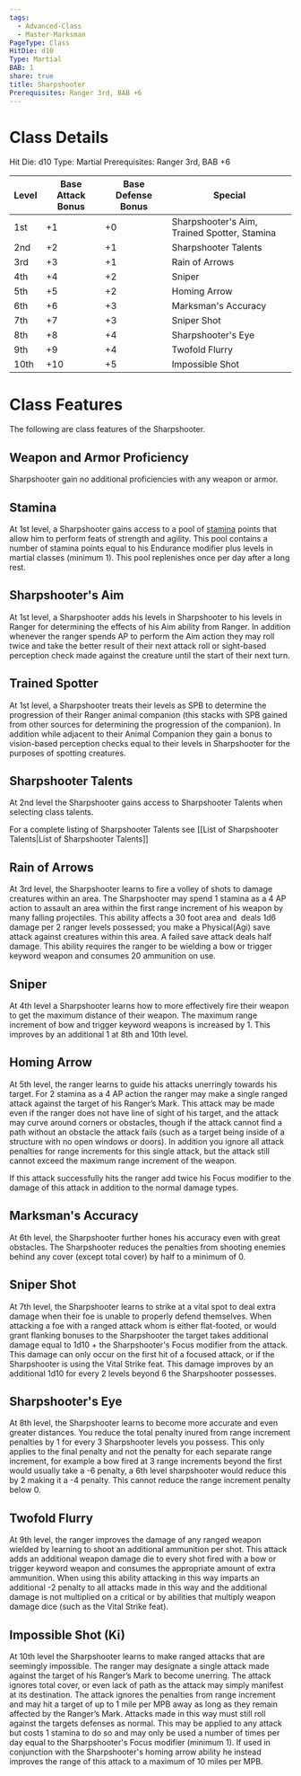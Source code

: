 ```yaml
---
tags:
  - Advanced-Class
  - Master-Marksman
PageType: Class
HitDie: d10
Type: Martial
BAB: 1
share: true
title: Sharpshooter
Prerequisites: Ranger 3rd, BAB +6
---
```


# Class Details
Hit Die:  d10
Type: Martial
Prerequisites: Ranger 3rd, BAB +6

| Level | Base Attack Bonus | Base Defense Bonus | Special                                                |
| ----- | ----------------- | ------------------ | ------------------------------------------------------ |
| 1st   | +1                | +0                 | Sharpshooter's Aim, Trained Spotter, Stamina           |
| 2nd   | +2                | +1                 | Sharpshooter Talents                                   |
| 3rd   | +3                | +1                 | Rain of Arrows                                         |
| 4th   | +4                | +2                 | Sniper                                                 |
| 5th   | +5                | +2                 | Homing Arrow                                           |
| 6th   | +6                | +3                 | Marksman's Accuracy                                    |
| 7th   | +7                | +3                 | Sniper Shot                                            |
| 8th   | +8                | +4                 | Sharpshooter's Eye                                     |
| 9th   | +9                | +4                 | Twofold Flurry                                         |
| 10th  | +10               | +5                 | Impossible Shot                                        |

# Class Features

The following are class features of the Sharpshooter.
## Weapon and Armor Proficiency

Sharpshooter gain no additional proficiencies with any weapon or armor.
## Stamina

At 1st level, a Sharpshooter gains access to a pool of <a href="/Rules/Combat%20Rules/Combat%20Statistics/#stamina">stamina</a> points that allow him to perform feats of strength and agility. This pool contains a number of stamina points equal to his Endurance modifier plus levels in martial classes (minimum 1). This pool replenishes once per day after a long rest.

## Sharpshooter's Aim

At 1st level, a Sharpshooter adds his levels in Sharpshooter to his levels in Ranger for determining the effects of his Aim ability from Ranger. In addition whenever the ranger spends AP to perform the Aim action they may roll twice and take the better result of their next attack roll or sight-based perception check made against the creature until the start of their next turn.
## Trained Spotter

At 1st level, a Sharpshooter treats their levels as SPB to determine the progression of their Ranger animal companion (this stacks with SPB gained from other sources for determining the progression of the companion). In addition while adjacent to their Animal Companion they gain a bonus to vision-based perception checks equal to their levels in Sharpshooter for the purposes of spotting creatures.
## Sharpshooter Talents

At 2nd level the Sharpshooter gains access to Sharpshooter Talents when selecting class talents.

For a complete listing of Sharpshooter Talents see [[List of Sharpshooter Talents|List of Sharpshooter Talents]]
## Rain of Arrows

At 3rd level, the Sharpshooter learns to fire a volley of shots to damage creatures within an area. The Sharpshooter may spend 1 stamina as a 4 AP action to assault an area within the first range increment of his weapon by many falling projectiles. This ability affects a 30 foot area and  deals 1d6 damage per 2 ranger levels possessed; you make a Physical(Agi) save attack against creatures within this area. A failed save attack deals half damage. This ability requires the ranger to be wielding a bow or trigger keyword weapon and consumes 20 ammunition on use.
## Sniper

At 4th level a Sharpshooter learns how to more effectively fire their weapon to get the maximum distance of their weapon. The maximum range increment of bow and trigger keyword weapons is increased by 1. This improves by an additional 1 at 8th and 10th level.
## Homing Arrow

At 5th level, the ranger learns to guide his attacks unerringly towards his target. For 2 stamina as a 4 AP action the ranger may make a single ranged attack against the target of his Ranger’s Mark. This attack may be made even if the ranger does not have line of sight of his target, and the attack may curve around corners or obstacles, though if the attack cannot find a path without an obstacle the attack fails (such as a target being inside of a structure with no open windows or doors). In addition you ignore all attack penalties for range increments for this single attack, but the attack still cannot exceed the maximum range increment of the weapon.

If this attack successfully hits the ranger add twice his Focus modifier to the damage of this attack in addition to the normal damage types.
## Marksman's Accuracy

At 6th level, the Sharpshooter further hones his accuracy even with great obstacles. The Sharpshooter reduces the penalties from shooting enemies behind any cover (except total cover) by half to a minimum of 0.
## Sniper Shot

At 7th level, the Sharpshooter learns to strike at a vital spot to deal extra damage when their foe is unable to properly defend themselves. When attacking a foe with a ranged attack whom is either flat-footed, or would grant flanking bonuses to the Sharpshooter the target takes additional damage equal to 1d10 + the Sharpshooter's Focus modifier from the attack. This damage can only occur on the first hit of a focused attack, or if the Sharpshooter is using the Vital Strike feat. This damage improves by an additional 1d10 for every 2 levels beyond 6 the Sharpshooter possesses.
## Sharpshooter's Eye

At 8th level, the Sharpshooter learns to become more accurate and even greater distances. You reduce the total penalty inured from range increment penalties by 1 for every 3 Sharpshooter levels you possess. This only applies to the final penalty and not the penalty for each separate range increment, for example a bow fired at 3 range increments beyond the first would usually take a -6 penalty, a 6th level sharpshooter would reduce this by 2 making it a -4 penalty. This cannot reduce the range increment penalty below 0.
## Twofold Flurry

At 9th level, the ranger improves the damage of any ranged weapon wielded by learning to shoot an additional ammunition per shot. This attack adds an additional weapon damage die to every shot fired with a bow or trigger keyword weapon and consumes the appropriate amount of extra ammunition. When using this ability attacking in this way imparts an additional -2 penalty to all attacks made in this way and the additional damage is not multiplied on a critical or by abilities that multiply weapon damage dice (such as the Vital Strike feat).
## Impossible Shot (Ki)

At 10th level the Sharpshooter learns to make ranged attacks that are seemingly impossible. The ranger may designate a single attack made against the target of his Ranger’s Mark to become unerring. The attack ignores total cover, or even lack of path as the attack may simply manifest at its destination. The attack ignores the penalties from range increment and may hit a target of up to 1 mile per MPB away as long as they remain affected by the Ranger’s Mark. Attacks made in this way must still roll against the targets defenses as normal. This may be applied to any attack but costs 1 stamina to do so and may only be used a number of times per day equal to the Sharpshooter's Focus modifier (minimum 1). If used in conjunction with the Sharpshooter's homing arrow ability he instead improves the range of this attack to a maximum of 10 miles per MPB.
